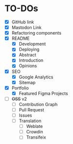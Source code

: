 # TO-DOs

- [x] GitHub link
- [x] Mastodon Link
- [x] Refactoring components
- [x] README
  - [x] Development
  - [x] Deploying
  - [x] Abstract
  - [x] Introduction
  - [x] Opinions
- [x] SEO
  - [x] Google Analytics
  - [x] Sitemap
- [x] Portfolio
  - [x] Featured Figma Projects
- [ ] ~~OSS~~ v2
  - [ ] Contribution Graph
  - [ ] Pull Request
  - [ ] Issues
  - [ ] Translation
    - [ ] Weblate
    - [ ] Crowdin
    - [ ] Transifeix
